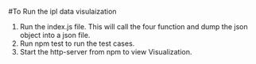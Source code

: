 #To Run the ipl data visulaization
1.  Run the index.js file. This will call the four function and dump the json object into a json file.
2.  Run npm test to run the test cases.
3.  Start the http-server from npm to view Visualization. 
